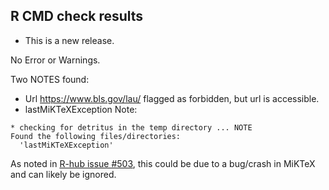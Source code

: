 ## R CMD check results

* This is a new release.

No Error or Warnings.

Two NOTES found:

* Url https://www.bls.gov/lau/ flagged as forbidden, but url is accessible.
* lastMiKTeXException Note:

```
* checking for detritus in the temp directory ... NOTE
Found the following files/directories:
  'lastMiKTeXException'
```
As noted in [R-hub issue #503](https://github.com/r-hub/rhub/issues/503), this could be due to a bug/crash in MiKTeX and can likely be ignored.
